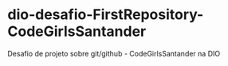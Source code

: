 # dio-desafio-FirstRepository-CodeGirlsSantander
Desafio de projeto sobre git/github - CodeGirlsSantander na DIO
